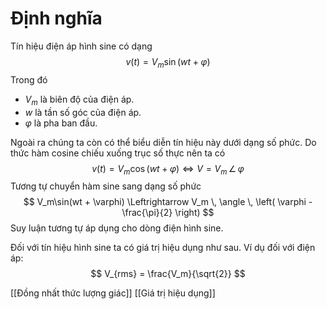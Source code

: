 # Định nghĩa
Tín hiệu điện áp hình sine có dạng
$$
v(t) = V_m\sin(wt + \varphi)
$$
Trong đó
- $V_m$ là biên độ của điện áp.
- $w$ là tần số góc của điện áp. 
- $\varphi$ là pha ban đầu.

Ngoài ra chúng ta còn có thể biểu diễn tín hiệu này dưới dạng số phức. Do thức hàm cosine chiếu xuống trục số thực nên ta có
$$
v(t) = V_m\cos(wt + \varphi) \Leftrightarrow V = V_m \, \angle \, \varphi
$$
Tương tự chuyển hàm sine sang dạng số phức
$$
V_m\sin(wt + \varphi) \Leftrightarrow V_m \, \angle \, \left( \varphi - \frac{\pi}{2} \right)
$$
Suy luận tương tự áp dụng cho dòng điện hình sine.

Đối với tín hiệu hình sine ta có giá trị hiệu dụng như sau. Ví dụ đối với điện áp:
$$
V_{rms} = \frac{V_m}{\sqrt{2}}
$$

[[Đồng nhất thức lượng giác]]
[[Giá trị hiệu dụng]]